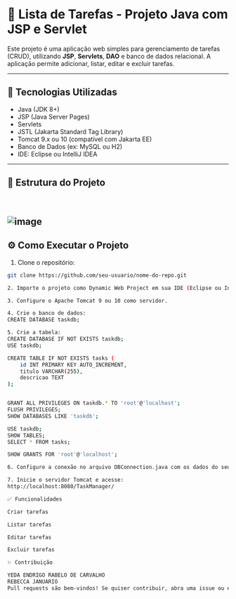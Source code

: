 # 📝 Lista de Tarefas - Projeto Java com JSP e Servlet

Este projeto é uma aplicação web simples para gerenciamento de tarefas (CRUD), utilizando **JSP**, **Servlets**, **DAO** e banco de dados relacional. A aplicação permite adicionar, listar, editar e excluir tarefas.

---

## 📌 Tecnologias Utilizadas

- Java (JDK 8+)
- JSP (Java Server Pages)
- Servlets
- JSTL (Jakarta Standard Tag Library)
- Tomcat 9.x ou 10 (compatível com Jakarta EE)
- Banco de Dados (ex: MySQL ou H2)
- IDE: Eclipse ou IntelliJ IDEA

---

## 📁 Estrutura do Projeto
</br>

![image](https://github.com/user-attachments/assets/b7f354ed-2254-45ac-8c53-4352380ba65d)
</br>
---

## ⚙️ Como Executar o Projeto

1. Clone o repositório:

```bash
git clone https://github.com/seu-usuario/nome-do-repo.git

2. Importe o projeto como Dynamic Web Project em sua IDE (Eclipse ou IntelliJ).

3. Configure o Apache Tomcat 9 ou 10 como servidor.

4. Crie o banco de dados:
CREATE DATABASE taskdb;

5. Crie a tabela:
CREATE DATABASE IF NOT EXISTS taskdb;
USE taskdb;

CREATE TABLE IF NOT EXISTS tasks (
    id INT PRIMARY KEY AUTO_INCREMENT,
    titulo VARCHAR(255),
    descricao TEXT
);


GRANT ALL PRIVILEGES ON taskdb.* TO 'root'@'localhost';
FLUSH PRIVILEGES;
SHOW DATABASES LIKE 'taskdb';

USE taskdb;
SHOW TABLES;
SELECT * FROM tasks;

SHOW GRANTS FOR 'root'@'localhost';

6. Configure a conexão no arquivo DBConnection.java com os dados do seu banco.

7. Inicie o servidor Tomcat e acesse:
http://localhost:8080/TaskManager/

✅ Funcionalidades

Criar tarefas

Listar tarefas

Editar tarefas

Excluir tarefas

✨ Contribuição

YEDA ENDRIGO RABELO DE CARVALHO
REBECCA JANUARIO
Pull requests são bem-vindos! Se quiser contribuir, abra uma issue ou envie uma PR com melhorias ou correções.
